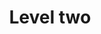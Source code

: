---
layout: frontend-template-documentation
sectionKey: Frontend templates
eleventyNavigation:
  parent: Mainstream browse
title: Level two
description: Mainstream browse is a topic system that groups together content by popular topics on GOV.UK.
howItWorks:
  Level 2 pages link to mostly mainstream content or they can also include Whitehall content, where there is a user need. Level 2 pages can be curated or alphabetical.
examples:
  0:
    title: Curated level 2 browse page - Vehicle, tax MOT and insurance
    link: https://www.gov.uk/browse/driving/vehicle-tax-mot-insurance
  1:
    title: Alphabetical level 2 browse page - School admissions and transport to school
    link: https://www.gov.uk/browse/education/school-admissions-transport
contentSchema:
  title: mainstream_browse_page
  link: https://docs.publishing.service.gov.uk/content-schemas/mainstream_browse_page.html
contentType:
  title: mainstream_browse_page
  link: https://docs.publishing.service.gov.uk/document-types/mainstream_browse_page.html
publishingApp: collections publisher
components:
  0:
    componentName: Layout super navigation header
    componentURL: https://components.publishing.service.gov.uk/component-guide/layout_super_navigation_header
    generated: auto
    input:
  1:
    componentName: Breadcrumbs
    componentURL: ../../../components/breadcrumbs
    generated: auto
    input:
  2:
    componentName: Feedback
    componentURL: https://components.publishing.service.gov.uk/component-guide/feedback
    generated: auto
    input:
  3:
    componentName: Layout footer
    componentURL: https://components.publishing.service.gov.uk/component-guide/layout_footer
    generated: auto
    input:
  4:
    componentName: Heading
    componentURL: https://components.publishing.service.gov.uk/component-guide/heading
    generated: publisher
    input: Title (required)
  5:
    componentName: Lead paragraph
    componentURL: https://components.publishing.service.gov.uk/component-guide/lead_paragraph
    generated: publisher
    input: Description (required)
  6:
    componentName: List component
    componentURL: https://components.publishing.service.gov.uk/component-guide/list
    generated: publisher
    input: Add link to current list
  7:
    componentName: Heading
    componentURL: https://components.publishing.service.gov.uk/component-guide/heading
    generated: publisher
    input: Subtopic title (required)

---
